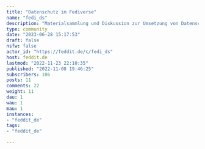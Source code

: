 ```yaml
---
title: "Datenschutz im Fediverse" 
name: "fedi_ds"
description: "Materialsammlung und Diskussion zur Umsetzung von Datenschutzvorgaben beim Entwickeln und Betreiben [föderierter Dienste](https://de.wikipedia.org/wiki/Fediverse).Aufgrund der Verbreitung, Fokus auf [Mastodon](https://joinmastodon.org/de), aber Beiträge zu anderen Diensten sind ebenso willkommen."
type: community
date: "2023-06-28 15:17:53"
draft: false
nsfw: false
actor_id: "https://feddit.de/c/fedi_ds"
host: feddit.de
lastmod: "2022-11-23 22:10:35"
published: "2022-11-08 19:46:25"
subscribers: 106
posts: 11
comments: 22
weight: 11
dau: 1
wau: 1
mau: 1
instances:
- "feddit_de"
tags: 
- "feddit_de"

---
```

